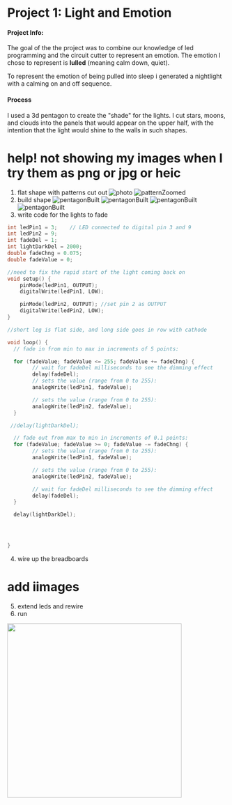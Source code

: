 # Project 1: Light and Emotion

#### Project Info:
The goal of the the project was to combine our knowledge of led programming and the circuit cutter to represent an emotion. The emotion I chose to represent is **lulled** (meaning calm down, quiet).

To represent the emotion of being pulled into sleep i generated a nightlight with a calming on and off sequence.


#### Process
I used a 3d pentagon to create the "shade" for the lights. I cut stars, moons, and clouds into the panels that would appear on the upper half, with the intention that the light would shine to the walls in such shapes.

# help! not showing my images when I try them as png or jpg or heic

1. flat shape with patterns cut out
![photo](/Projects/Project1/media/photos/pentagonflat.HEIC)
![patternZoomed](Projects/Project1/media/photos/pentagonflatzoomed.png)
2. build shape
![pentagonBuilt](Projects/Project1/media/photos/pentagon3D1.jpg)
![pentagonBuilt](Projects/Project1/media/photos/pentagon3D2.HEIC)
![pentagonBuilt](Projects/Project1/media/photos/pentagon3D3.HEIC)
![pentagonBuilt](Projects/Project1/media/photos/pentagon3D4.HEIC)
3. write code for the lights to fade
```ino
int ledPin1 = 3;    // LED connected to digital pin 3 and 9
int ledPin2 = 9;
int fadeDel = 1;
int lightDarkDel = 2000;
double fadeChng = 0.075;
double fadeValue = 0;

//need to fix the rapid start of the light coming back on
void setup() {
    pinMode(ledPin1, OUTPUT);
    digitalWrite(ledPin1, LOW);

    pinMode(ledPin2, OUTPUT); //set pin 2 as OUTPUT
    digitalWrite(ledPin2, LOW);
}

//short leg is flat side, and long side goes in row with cathode

void loop() {
  // fade in from min to max in increments of 5 points:

  for (fadeValue; fadeValue <= 255; fadeValue += fadeChng) {
        // wait for fadeDel milliseconds to see the dimming effect
        delay(fadeDel);
        // sets the value (range from 0 to 255):
        analogWrite(ledPin1, fadeValue);

        // sets the value (range from 0 to 255):
        analogWrite(ledPin2, fadeValue);
  }

 //delay(lightDarkDel);

  // fade out from max to min in increments of 0.1 points:
  for (fadeValue; fadeValue >= 0; fadeValue -= fadeChng) {
        // sets the value (range from 0 to 255):
        analogWrite(ledPin1, fadeValue);

        // sets the value (range from 0 to 255):
        analogWrite(ledPin2, fadeValue);

        // wait for fadeDel milliseconds to see the dimming effect
        delay(fadeDel);
  }

  delay(lightDarkDel);




}

```

4. wire up the breadboards
# add iimages
5. extend leds and rewire
6. run
<img src="media/videos/nightlight.gif" width="400px">
